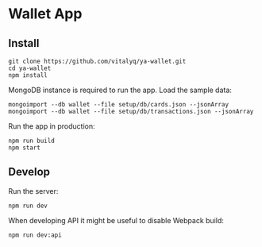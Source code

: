 # Wallet App

## Install

```
git clone https://github.com/vitalyq/ya-wallet.git
cd ya-wallet
npm install
```

MongoDB instance is required to run the app. Load the sample data:

```
mongoimport --db wallet --file setup/db/cards.json --jsonArray
mongoimport --db wallet --file setup/db/transactions.json --jsonArray
```

Run the app in production:

```
npm run build
npm start
```

## Develop

Run the server:

```
npm run dev
```

When developing API it might be useful to disable Webpack build:

```
npm run dev:api
```
